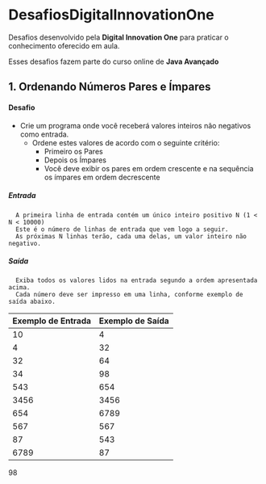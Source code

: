 # DesafiosDigitalInnovationOne


Desafios desenvolvido pela **Digital Innovation One** para praticar o conhecimento oferecido em aula.

Esses desafios fazem parte do curso online de **Java Avançado** 
## **1. Ordenando Números Pares e Ímpares**
#### Desafio

- Crie um programa onde você receberá valores inteiros não negativos como entrada.
    - Ordene estes valores de acordo com o seguinte critério:
        - Primeiro os Pares
        - Depois os Ímpares
        - Você deve exibir os pares em ordem crescente e na sequência os ímpares em ordem decrescente

##### Entrada     
      A primeira linha de entrada contém um único inteiro positivo N (1 < N < 10000)
      Este é o número de linhas de entrada que vem logo a seguir. 
      As próximas N linhas terão, cada uma delas, um valor inteiro não negativo.

##### Saída     
      Exiba todos os valores lidos na entrada segundo a ordem apresentada acima.
      Cada número deve ser impresso em uma linha, conforme exemplo de saída abaixo.


Exemplo de Entrada   | Exemplo de Saída
--------- | ------
10        | 4
4         | 32
32        | 64
34        | 98
543       | 654
3456      | 3456
654       | 6789 
567       | 567
87        | 543
6789      | 87
98 





